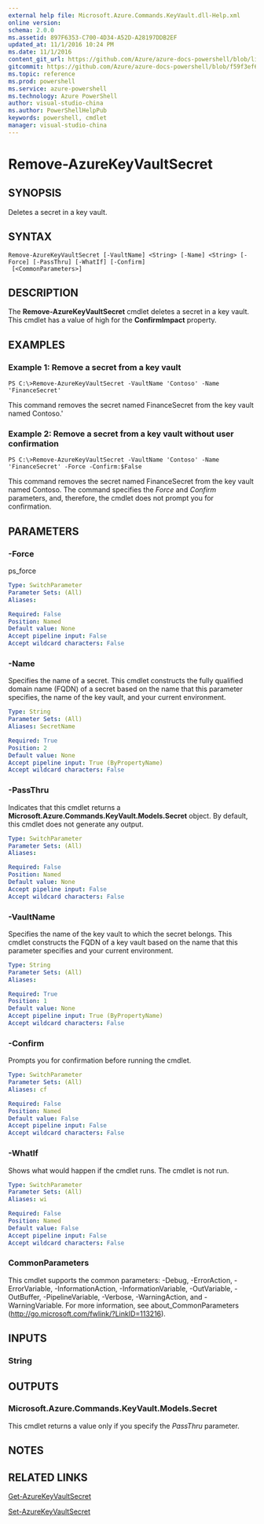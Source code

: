 ```yaml
---
external help file: Microsoft.Azure.Commands.KeyVault.dll-Help.xml
online version: 
schema: 2.0.0
ms.assetid: 897F6353-C700-4D34-A52D-A28197DDB2EF
updated_at: 11/1/2016 10:24 PM
ms.date: 11/1/2016
content_git_url: https://github.com/Azure/azure-docs-powershell/blob/live/azureps-cmdlets-docs/ResourceManager/AzureRM.KeyVault/v1.1.11/Remove-AzureKeyVaultSecret.md
gitcommit: https://github.com/Azure/azure-docs-powershell/blob/f59f3ef60bc592383812213e69fd77ba950759ed/azureps-cmdlets-docs/ResourceManager/AzureRM.KeyVault/v1.1.11/Remove-AzureKeyVaultSecret.md
ms.topic: reference
ms.prod: powershell
ms.service: azure-powershell
ms.technology: Azure PowerShell
author: visual-studio-china
ms.author: PowerShellHelpPub
keywords: powershell, cmdlet
manager: visual-studio-china
---
```


# Remove-AzureKeyVaultSecret

## SYNOPSIS
Deletes a secret in a key vault.

## SYNTAX

```
Remove-AzureKeyVaultSecret [-VaultName] <String> [-Name] <String> [-Force] [-PassThru] [-WhatIf] [-Confirm]
 [<CommonParameters>]
```

## DESCRIPTION
The **Remove-AzureKeyVaultSecret** cmdlet deletes a secret in a key vault.
This cmdlet has a value of high for the **ConfirmImpact** property.

## EXAMPLES

### Example 1: Remove a secret from a key vault
```
PS C:\>Remove-AzureKeyVaultSecret -VaultName 'Contoso' -Name 'FinanceSecret'
```

This command removes the secret named FinanceSecret from the key vault named Contoso.'

### Example 2: Remove a secret from a key vault without user confirmation
```
PS C:\>Remove-AzureKeyVaultSecret -VaultName 'Contoso' -Name 'FinanceSecret' -Force -Confirm:$False
```

This command removes the secret named FinanceSecret from the key vault named Contoso.
The command specifies the *Force* and *Confirm* parameters, and, therefore, the cmdlet does not prompt you for confirmation.

## PARAMETERS

### -Force
ps_force

```yaml
Type: SwitchParameter
Parameter Sets: (All)
Aliases: 

Required: False
Position: Named
Default value: None
Accept pipeline input: False
Accept wildcard characters: False
```

### -Name
Specifies the name of a secret.
This cmdlet constructs the fully qualified domain name (FQDN) of a secret based on the name that this parameter specifies, the name of the key vault, and your current environment.

```yaml
Type: String
Parameter Sets: (All)
Aliases: SecretName

Required: True
Position: 2
Default value: None
Accept pipeline input: True (ByPropertyName)
Accept wildcard characters: False
```

### -PassThru
Indicates that this cmdlet returns a **Microsoft.Azure.Commands.KeyVault.Models.Secret** object.
By default, this cmdlet does not generate any output.

```yaml
Type: SwitchParameter
Parameter Sets: (All)
Aliases: 

Required: False
Position: Named
Default value: None
Accept pipeline input: False
Accept wildcard characters: False
```

### -VaultName
Specifies the name of the key vault to which the secret belongs.
This cmdlet constructs the FQDN of a key vault based on the name that this parameter specifies and your current environment.

```yaml
Type: String
Parameter Sets: (All)
Aliases: 

Required: True
Position: 1
Default value: None
Accept pipeline input: True (ByPropertyName)
Accept wildcard characters: False
```

### -Confirm
Prompts you for confirmation before running the cmdlet.

```yaml
Type: SwitchParameter
Parameter Sets: (All)
Aliases: cf

Required: False
Position: Named
Default value: False
Accept pipeline input: False
Accept wildcard characters: False
```

### -WhatIf
Shows what would happen if the cmdlet runs.
The cmdlet is not run.

```yaml
Type: SwitchParameter
Parameter Sets: (All)
Aliases: wi

Required: False
Position: Named
Default value: False
Accept pipeline input: False
Accept wildcard characters: False
```

### CommonParameters
This cmdlet supports the common parameters: -Debug, -ErrorAction, -ErrorVariable, -InformationAction, -InformationVariable, -OutVariable, -OutBuffer, -PipelineVariable, -Verbose, -WarningAction, and -WarningVariable. For more information, see about_CommonParameters (http://go.microsoft.com/fwlink/?LinkID=113216).

## INPUTS

### String

## OUTPUTS

### Microsoft.Azure.Commands.KeyVault.Models.Secret
This cmdlet returns a value only if you specify the *PassThru* parameter.

## NOTES

## RELATED LINKS

[Get-AzureKeyVaultSecret](xref:ResourceManager/AzureRM.KeyVault/v1.1.11/Get-AzureKeyVaultSecret.md)

[Set-AzureKeyVaultSecret](xref:ResourceManager/AzureRM.KeyVault/v1.1.11/Set-AzureKeyVaultSecret.md)


